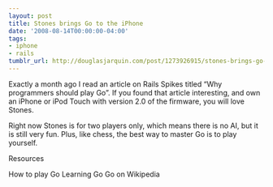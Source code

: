 ```yaml
---
layout: post
title: Stones brings Go to the iPhone
date: '2008-08-14T00:00:00-04:00'
tags:
- iphone
- rails
tumblr_url: http://douglasjarquin.com/post/1273926915/stones-brings-go-to-the-iphone
---
```



Exactly a month ago I read an article on Rails Spikes titled “Why programmers should play Go”. If you found that article interesting, and own an iPhone or iPod Touch with version 2.0 of the firmware, you will love Stones.

Right now Stones is for two players only, which means there is no AI, but it is still very fun. Plus, like chess, the best way to master Go is to play yourself.

Resources

How to play Go
Learning Go
Go on Wikipedia
